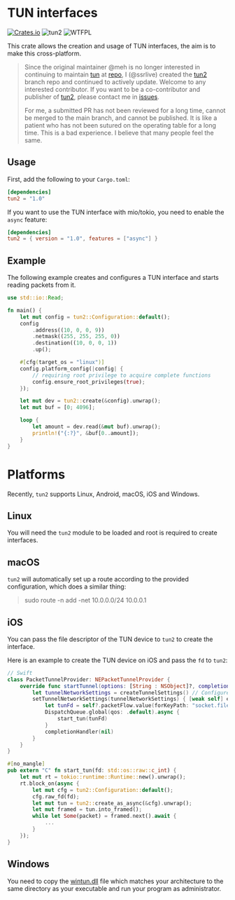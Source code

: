 TUN interfaces 
==============
[![Crates.io](https://img.shields.io/crates/v/tun2.svg)](https://crates.io/crates/tun2)
![tun2](https://docs.rs/tun2/badge.svg)
![WTFPL](http://img.shields.io/badge/license-WTFPL-blue.svg)

This crate allows the creation and usage of TUN interfaces, the aim is to make this cross-platform.

> Since the original maintainer @meh is no longer interested in continuing to maintain
> [tun](https://crates.io/crates/tun) at [repo](https://github.com/meh/rust-tun),
> I (@ssrlive) created the [tun2](https://github.com/ssrlive/rust-tun) branch repo and
> continued to actively update. Welcome to any interested contributor.
> If you want to be a co-contributor and publisher of [tun2](https://crates.io/crates/tun2),
> please contact me in [issues](https://github.com/ssrlive/rust-tun/issues).
>
> For me, a submitted PR has not been reviewed for a long time,
> cannot be merged to the main branch, and cannot be published.
> It is like a patient who has not been sutured on the operating table for a long time.
> This is a bad experience.
> I believe that many people feel the same.

Usage
-----
First, add the following to your `Cargo.toml`:

```toml
[dependencies]
tun2 = "1.0"
```

If you want to use the TUN interface with mio/tokio, you need to enable the `async` feature:

```toml
[dependencies]
tun2 = { version = "1.0", features = ["async"] }
```

Example
-------
The following example creates and configures a TUN interface and starts reading
packets from it.

```rust
use std::io::Read;

fn main() {
    let mut config = tun2::Configuration::default();
    config
        .address((10, 0, 0, 9))
        .netmask((255, 255, 255, 0))
        .destination((10, 0, 0, 1))
        .up();

    #[cfg(target_os = "linux")]
    config.platform_config(|config| {
        // requiring root privilege to acquire complete functions
        config.ensure_root_privileges(true);
    });

    let mut dev = tun2::create(&config).unwrap();
    let mut buf = [0; 4096];

    loop {
        let amount = dev.read(&mut buf).unwrap();
        println!("{:?}", &buf[0..amount]);
    }
}
```

Platforms
=========
Recently, `tun2` supports Linux, Android, macOS, iOS and Windows.

Linux
-----
You will need the `tun2` module to be loaded and root is required to create
interfaces.

macOS
-----
`tun2` will automatically set up a route according to the provided configuration, which does a similar thing:
> sudo route -n add -net 10.0.0.0/24 10.0.0.1


iOS
----
You can pass the file descriptor of the TUN device to `tun2` to create the interface.

Here is an example to create the TUN device on iOS and pass the `fd` to `tun2`:
```swift
// Swift
class PacketTunnelProvider: NEPacketTunnelProvider {
    override func startTunnel(options: [String : NSObject]?, completionHandler: @escaping (Error?) -> Void) {
        let tunnelNetworkSettings = createTunnelSettings() // Configure TUN address, DNS, mtu, routing...
        setTunnelNetworkSettings(tunnelNetworkSettings) { [weak self] error in
            let tunFd = self?.packetFlow.value(forKeyPath: "socket.fileDescriptor") as! Int32
            DispatchQueue.global(qos: .default).async {
                start_tun(tunFd)
            }
            completionHandler(nil)
        }
    }
}
```

```rust
#[no_mangle]
pub extern "C" fn start_tun(fd: std::os::raw::c_int) {
    let mut rt = tokio::runtime::Runtime::new().unwrap();
    rt.block_on(async {
        let mut cfg = tun2::Configuration::default();
        cfg.raw_fd(fd);
        let mut tun = tun2::create_as_async(&cfg).unwrap();
        let mut framed = tun.into_framed();
        while let Some(packet) = framed.next().await {
            ...
        }
    });
}
```

Windows
-----
You need to copy the [wintun.dll](https://wintun.net/) file which matches your architecture to 
the same directory as your executable and run your program as administrator.
